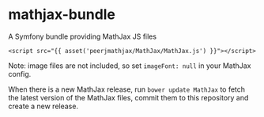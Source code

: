 # mathjax-bundle

A Symfony bundle providing MathJax JS files

```
<script src="{{ asset('peerjmathjax/MathJax/MathJax.js') }}"></script>
```

Note: image files are not included, so set `imageFont: null` in your MathJax config.

When there is a new MathJax release, run `bower update MathJax` to fetch the latest version of the MathJax files, commit them to this repository and create a new release.
